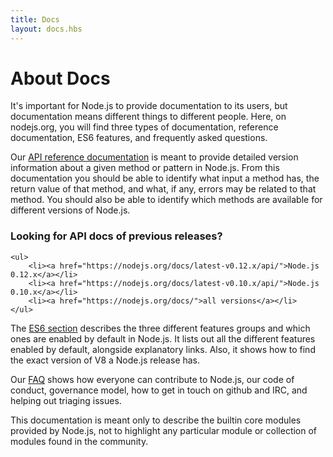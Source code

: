 ```yaml
---
title: Docs
layout: docs.hbs
---
```


# About Docs

It's important for Node.js to provide documentation to its users, but documentation means different things to different people. Here, on nodejs.org, you will find three types of documentation, reference documentation, ES6 features, and frequently asked questions.

Our [API reference documentation](/api/) is meant to provide detailed version information about a given method or pattern in Node.js. From this documentation you should be able to identify what input a method has, the return value of that method, and what, if any, errors may be related to that method. You should also be able to identify which methods are available for different versions of Node.js.

<div class="highlight-box">
    <h3>Looking for API docs of previous releases?</h3>

    <ul>
        <li><a href="https://nodejs.org/docs/latest-v0.12.x/api/">Node.js 0.12.x</a></li>
        <li><a href="https://nodejs.org/docs/latest-v0.10.x/api/">Node.js 0.10.x</a></li>
        <li><a href="https://nodejs.org/docs/">all versions</a></li>
    </ul>
</div>

The [ES6 section](/en/docs/es6/) describes the three different features groups and which ones are enabled by default in Node.js. It lists out all the different features enabled by default, alongside explanatory links. Also, it shows how to find the exact version of V8 a Node.js release has.

Our [FAQ](/en/docs/faq/) shows how everyone can contribute to Node.js, our code of conduct,
governance model, how to get in touch on github and IRC, and helping out triaging issues.

This documentation is meant only to describe the builtin core modules provided by Node.js, not to highlight any particular module or collection of modules found in the community.
